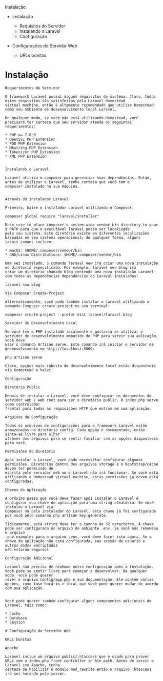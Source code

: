 Instalação

- Instalação
	- Requisitos do Servidor
	- Instalando o Laravel
	- Configuração

- Configurações do Servidor Web
	- URLs bonitas


# Instalação
	
	Requerimentos do Servidor 
	
	O framework Laravel possui alguns requisitos do sistema. Claro, todos estes requisitos são satisfeitos pela Laravel Homestead
	virtual machine, então é altamente recomendado que utilize Homestead como seu ambiente de desenvolvimento local Laravel.

	De qualquer modo, se você não está utilizando Homestead, você precisará ter certeza que seu servidor atende os seguintes
	requerimentos:

	* PHP >= 7.0.0
	* OpenSSL PHP Extension
	* PDO PHP Extension
	* Mbstring PHP Extension
	* Tokenizer PHP Extension
	* XML PHP Extension


	Instalando o Laravel

	Laravel utiliza o composer para gerenciar suas dependências. Então, antes de utilizar o Laravel, tenha certeza que você tem o
	composer instalado na sua máquina.


	Através do instalador Laravel

	Primeiro, baixe o instalador Laravel utilizando o Composer.

	composer global require "laravel/installer"

	Make sure to place composer's system-wide vendor bin directory in your $ PATH para que o executável laravel possa ser localizado 
	pelo seu sistema. Este diretório existe em diferentes localizações baseadas em seu sistema operacional; de qualquer forma, alguns
	locais comuns incluem:

	* macOS: $HOME/.composer/vendor/bin
	* GNU/Linux Distributions: $HOME/.composer/vendor/bin

	Uma vez instalado, o comando laravel new irá criar uma nova instalação no diretorio especificado. Por exemplo, laravel new blog irá
	criar um diretório chamado blog contendo uma nova instalação Laravel com todas as dependências dependências do Laravel instaladas:

	laravel new blog

	Via Composer Create-Project
	
	Alternativamente, você pode também instalar o Laravel utilizando o comando Composer create-project no seu terminal:

	composer create-project --prefer-dist laravel/laravel blog

	Servidor de Desenvolvimento Local
	
	Se você tem o PHP instalado localmente e gostaria de utilizar o servidor de desenvolvimento embutido do PHP para servir sua aplicação, você deve
	usar o comando Artisan serve. Este comando irá iniciar o servidor de desenvolvimento em http://localhost:8000:

	php artisan serve

	Claro, opções mais robusta de desenvolvimento local estão disponíveis via Homestead e Valet.

	Configuração

	Diretório Public

	Depois de instalar o Laravel, você deve configurar os documentos do servidor web / web root para ser o diretório public. O index.php serve como controlador
	frontal para todas as requisições HTTP que entram em sua aplicação.

	Arquivos de Configuração

	Todos os arquivos de configurações para o framework Laravel estão armazenados no diretório config. Cada opção é documentada, então sinta-se livre para olhar 
	atráves dos arquivos para se sentir familiar com as opções disponíveis para você.

	Permissões do Diretório

	Após intalar o Laravel, você pode necessitar configurar algumas permissões. Diretórios dentro dos arquivos storage e o bootstrap/cache devem ter permissão de
	escrita pelo servidor web ou o Laravel não irá funcionar. Se você está utilizando o Homestead virtual machine, estas permissões já devem está configuradas.

	Chaves da Aplicação

	A próximo passo que você deve fazer após instalar o Laravel é configurar sua chave de aplicação para uma string aleatória. Se você instalou o Laravel via
	Composer ou pelo instalador do Laravel, esta chave já foi configurada por você pelo comando php artisan key:generate.

	Tipicamente, está string deve ter o tamnho de 32 caracteres. A chave pode ser configurada no arquivo de ambiente .env. Se você não renomeou o arquivo 
	.env.examples para o arquivo .env, você deve fazer isto agora. Se a chave da aplicação não está configurada, sua sessão de usuário e outros dados encriptados
	não estarão seguros!

	Configuração Adicional

	Laravel não precisa de nenhuma outra configuração após a instalação. Você pode se sentir livre para começar a desenvolver. De qualquer modo, você pode querer
	rever o arquivo config/app.php e sua documentação. Ele contém várias opções, como fuso horário e local que você pode querer mudar de acordo com sua aplicação.


	Você pode querer também configurar alguns componentes adicionais do Laravel, tais como:

	* Cache
	* Database
	* Session

	# Configuração do Servidor Web

	URLs bonitas

	Apache

	Laravel inclue um arquivo public/.htaccess que é usado para prover URLs sem o index.php front controller in hte path. Antes de servir o Laravel com Apache, tenha
	certeza de habilitar o módulo mod_rewrite então o arquivo .htaccess irá ser horando pelo server.

	





	
